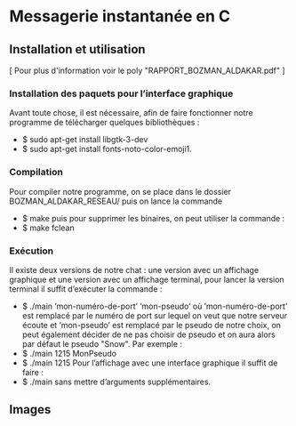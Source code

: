 # Messagerie instantanée en C

## Installation et utilisation 

[ Pour plus d'information voir le poly "RAPPORT_BOZMAN_ALDAKAR.pdf" ]

### Installation des paquets pour l’interface graphique
Avant toute chose, il est nécessaire, afin de faire fonctionner notre programme de télécharger quelques bibliothèques :
- $ sudo apt-get install libgtk-3-dev
- $ sudo apt-get install fonts-noto-color-emoji1.

### Compilation
Pour compiler notre programme, on se place dans le dossier BOZMAN_ALDAKAR_RESEAU/ puis on lance la commande
- $ make
puis pour supprimer les binaires, on peut utiliser la commande :
- $ make fclean

### Exécution
Il existe deux versions de notre chat : une version avec un affichage graphique et une version avec un affichage terminal,
pour lancer la version terminal il suffit d’exécuter la commande :
- $ ./main ’mon-numéro-de-port’ ’mon-pseudo’
où ’mon-numéro-de-port’ est remplacé par le numéro de port sur lequel on veut que notre serveur écoute et ’mon-pseudo’ est
remplacé par le pseudo de notre choix, on peut également décider de ne pas choisir de pseudo et on aura alors par défaut le pseudo "Snow".
Par exemple :
- $ ./main 1215 MonPseudo
- $ ./main 1215
Pour l’affichage avec une interface graphique il suffit de faire :
- $ ./main
sans mettre d’arguments supplémentaires.

## Images
